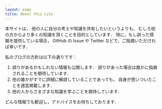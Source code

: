 ```yaml
---
layout: page
title: About this cite
---
```


本サイトは，
他の人に自分の考えや知識を共有したいというよりも，
むしろ他の方からより多くの知識を頂くことを目的としています．
特に，もし誤った情報を提供している場合，
GitHub の Issue や Twitter などで，ご指摘いただければ幸いです．

私のブログの方針は以下の通りです：

1. 誤りがあるかもしれない情報も公開します．
   誤りがあった場合は誰かに指摘されることを期待しています．
2. 他の誰かがすでに詳細に解説していることであっても，
   自身が思いついたことを適宜掲載します．
3. 他の人からさまざまな知識を学ぶことを期待しています．

どんな情報でも歓迎し，アドバイスをお待ちしております．

